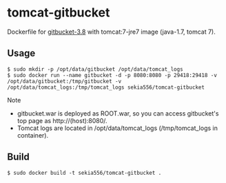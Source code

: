 # tomcat-gitbucket

Dockerfile for [gitbucket-3.8](https://github.com/takezoe/gitbucket) with tomcat:7-jre7 image (java-1.7, tomcat 7).


## Usage

```
$ sudo mkdir -p /opt/data/gitbucket /opt/data/tomcat_logs
$ sudo docker run --name gitbucket -d -p 8080:8080 -p 29418:29418 -v /opt/data/gitbucket:/tmp/gitbucket -v /opt/data/tomcat_logs:/tmp/tomcat_logs sekia556/tomcat-gitbucket
```

Note
- gitbucket.war is deployed as ROOT.war, so you can access gitbucket's top page as http://(host):8080/.
- Tomcat logs are located in /opt/data/tomcat_logs (/tmp/tomcat_logs in container).

## Build

```
$ sudo docker build -t sekia556/tomcat-gitbucket .
```

